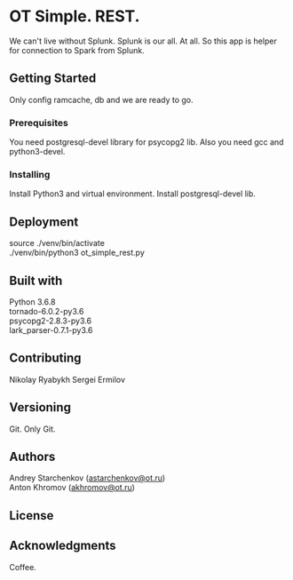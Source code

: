 # OT Simple. REST.

We can't live without Splunk. Splunk is our all. At all. So this app is helper for connection to Spark from Splunk.

## Getting Started

Only config ramcache, db and we are ready to go. 

### Prerequisites

You need postgresql-devel library for psycopg2 lib.
Also you need gcc and python3-devel. 

### Installing

Install Python3 and virtual environment.
Install postgresql-devel lib.

## Deployment

source ./venv/bin/activate  
./venv/bin/python3 ot_simple_rest.py

## Built with

Python 3.6.8  
tornado-6.0.2-py3.6  
psycopg2-2.8.3-py3.6  
lark_parser-0.7.1-py3.6

## Contributing

Nikolay Ryabykh
Sergei Ermilov

## Versioning

Git. Only Git.

## Authors

Andrey Starchenkov (astarchenkov@ot.ru)  
Anton Khromov (akhromov@ot.ru)

## License



## Acknowledgments

Coffee.
